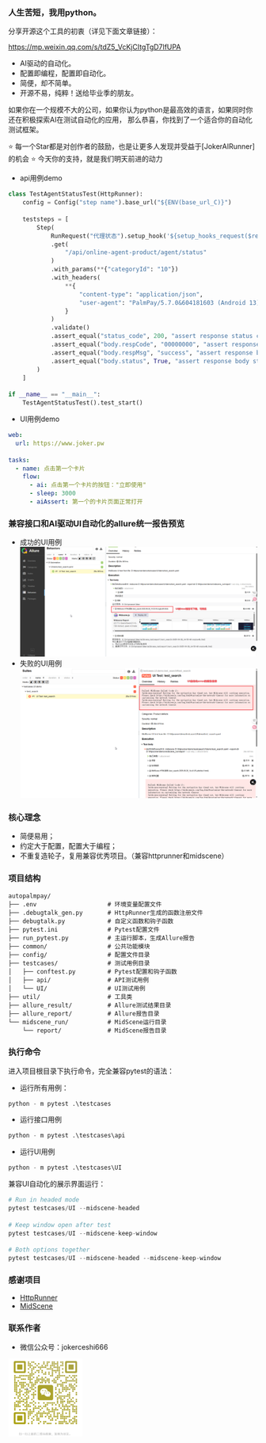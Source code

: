 ### 人生苦短，我用python。
分享开源这个工具的初衷（详见下面文章链接）：

https://mp.weixin.qq.com/s/tdZ5_VcKjCItgTgD7lfUPA

- AI驱动的自动化。
- 配置即编程，配置即自动化。
- 简便，却不简单。
- 开源不易，纯粹！送给毕业季的朋友。

如果你在一个规模不大的公司，如果你认为python是最高效的语言，如果同时你还在积极探索AI在测试自动化的应用，
那么恭喜，你找到了一个适合你的自动化测试框架。

⭐ 每一个Star都是对创作者的鼓励，也是让更多人发现并受益于[JokerAIRunner]的机会 
⭐ 今天你的支持，就是我们明天前进的动力

- api用例demo
```python
class TestAgentStatusTest(HttpRunner):
    config = Config("step name").base_url("${ENV(base_url_C)}")

    teststeps = [
        Step(
            RunRequest("代理状态").setup_hook('${setup_hooks_request($request)}')
            .get(
                "/api/online-agent-product/agent/status"
            )
            .with_params(**{"categoryId": "10"})
            .with_headers(
                **{
                    "content-type": "application/json",
                    "user-agent": "PalmPay/5.7.0&604181603 (Android 13)",
                }
            )
            .validate()
            .assert_equal("status_code", 200, "assert response status code")
            .assert_equal("body.respCode", "00000000", "assert response body respCode")
            .assert_equal("body.respMsg", "success", "assert response body respMsg")
            .assert_equal("body.status", True, "assert response body status")
        )
    ]

if __name__ == "__main__":
    TestAgentStatusTest().test_start()
```

- UI用例demo
```yaml
web:
  url: https://www.joker.pw

tasks:
  - name: 点击第一个卡片
    flow:
      - ai: 点击第一个卡片的按钮："立即使用"
      - sleep: 3000
      - aiAssert: 第一个的卡片页面正常打开
```

### 兼容接口和AI驱动UI自动化的allure统一报告预览

- 成功的UI用例
![img_2.png](img/img_2.png)
- 失败的UI用例
![img_1.png](img/img_1.png)

### 核心理念

- 简便易用；
- 约定大于配置，配置大于编程；
- 不重复造轮子，复用兼容优秀项目。（兼容httprunner和midscene）

### 项目结构

```
autopalmpay/
├── .env                    # 环境变量配置文件
├── .debugtalk_gen.py       # HttpRunner生成的函数注册文件
├── debugtalk.py            # 自定义函数和钩子函数
├── pytest.ini              # Pytest配置文件
├── run_pytest.py           # 主运行脚本，生成Allure报告
├── common/                 # 公共功能模块
├── config/                 # 配置文件目录
├── testcases/              # 测试用例目录
│   ├── conftest.py         # Pytest配置和钩子函数
│   ├── api/                # API测试用例
│   └── UI/                 # UI测试用例
├── util/                   # 工具类
├── allure_result/          # Allure测试结果目录
├── allure_report/          # Allure报告目录
└── midscene_run/           # MidScene运行目录
    └── report/             # MidScene报告目录
```

### 执行命令

进入项目根目录下执行命令，完全兼容pytest的语法：

- 运行所有用例：

```python
python - m pytest .\testcases
```

- 运行接口用例

```python
python - m pytest .\testcases\api
```

- 运行UI用例

```python
python - m pytest .\testcases\UI
```

兼容UI自动化的展示界面运行：
```python
# Run in headed mode
pytest testcases/UI --midscene-headed

# Keep window open after test
pytest testcases/UI --midscene-keep-window

# Both options together
pytest testcases/UI --midscene-headed --midscene-keep-window
```


### 感谢项目
- [HttpRunner](https://github.com/httprunner/httprunner)
- [MidScene](https://github.com/web-infra-dev/midscene)

### 联系作者
- 微信公众号：jokerceshi666
<div style="width: 150px">

![微信二维码](img/joker_wx.PNG)
</div>
